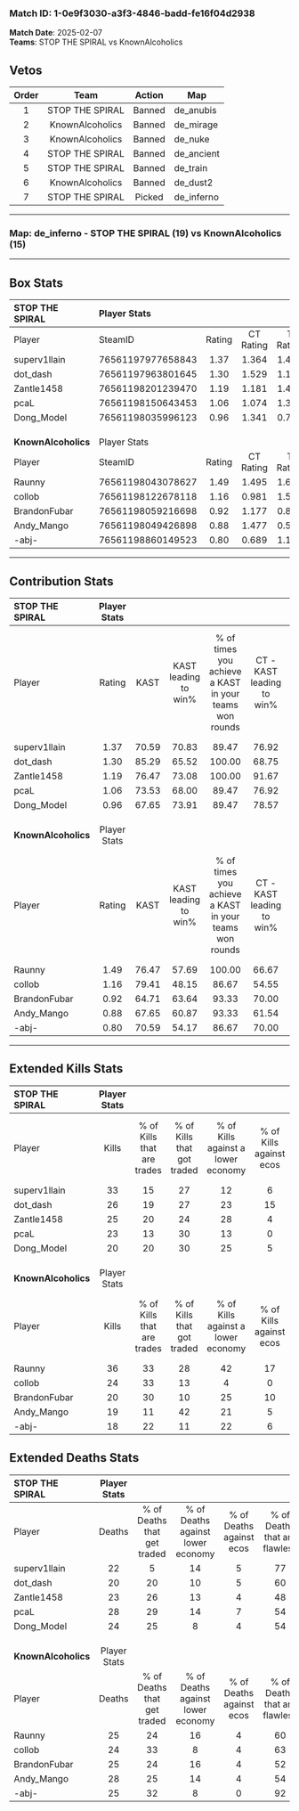### Match ID: 1-0e9f3030-a3f3-4846-badd-fe16f04d2938  
**Match Date**: 2025-02-07  
**Teams**: STOP THE SPIRAL vs KnownAlcoholics  

## Vetos  

| Order | Team | Action | Map |
| :---: | :--: | :----: | --- |
| 1 | STOP THE SPIRAL | Banned | de_anubis |
| 2 | KnownAlcoholics | Banned | de_mirage |
| 3 | KnownAlcoholics | Banned | de_nuke |
| 4 | STOP THE SPIRAL | Banned | de_ancient |
| 5 | STOP THE SPIRAL | Banned | de_train |
| 6 | KnownAlcoholics | Banned | de_dust2 |
| 7 | STOP THE SPIRAL | Picked | de_inferno |

---  

### **Map**: de_inferno - STOP THE SPIRAL (19) vs KnownAlcoholics (15)  
---  

## Box Stats  

| **STOP THE SPIRAL** | Player Stats      |        |           |          |       |       |       |         |        |      |     |
| :- | :- | :-: | :-: | :-: | :-: | :-: | :-: | :-: | :-: | :-: | :-: |
| Player              | SteamID           | Rating | CT Rating | T Rating | KAST  |  ADR  | Kills | Assists | Deaths | K/D  | HS% |
| superv1llain        | 76561197977658843 |  1.37  |   1.364   |  1.406   | 70.59 | 86.5  |  33   |    7    |   22   | 1.50 | 18  |
| dot_dash            | 76561197963801645 |  1.30  |   1.529   |  1.174   | 85.29 | 76.6  |  26   |    7    |   20   | 1.30 | 38  |
| Zantle1458          | 76561198201239470 |  1.19  |   1.181   |  1.420   | 76.47 | 85.3  |  25   |    8    |   23   | 1.09 | 64  |
| pcaL                | 76561198150643453 |  1.06  |   1.074   |  1.317   | 73.53 | 88.1  |  23   |   12    |   28   | 0.82 | 73  |
| Dong_Model          | 76561198035996123 |  0.96  |   1.341   |  0.728   | 67.65 | 73.5  |  20   |   12    |   24   | 0.83 | 55  |
|                     |                   |        |           |          |       |       |       |         |        |      |     |
|                     |                   |        |           |          |       |       |       |         |        |      |     |
|                     |                   |        |           |          |       |       |       |         |        |      |     |
| **KnownAlcoholics** | Player Stats      |        |           |          |       |       |       |         |        |      |     |
| Player              | SteamID           | Rating | CT Rating | T Rating | KAST  |  ADR  | Kills | Assists | Deaths | K/D  | HS% |
| Raunny              | 76561198043078627 |  1.49  |   1.495   |  1.634   | 76.47 | 101.7 |  36   |    6    |   25   | 1.44 | 38  |
| collob              | 76561198122678118 |  1.16  |   0.981   |  1.561   | 79.41 | 79.2  |  24   |   11    |   24   | 1.00 | 54  |
| BrandonFubar        | 76561198059216698 |  0.92  |   1.177   |  0.886   | 64.71 | 75.3  |  20   |   10    |   25   | 0.80 | 70  |
| Andy_Mango          | 76561198049426898 |  0.88  |   1.477   |  0.564   | 67.65 | 77.8  |  19   |   12    |   28   | 0.68 | 15  |
| -abj-               | 76561198860149523 |  0.80  |   0.689   |  1.145   | 70.59 | 46.7  |  18   |    4    |   25   | 0.72 | 55  |
---  

## Contribution Stats  

| **STOP THE SPIRAL** | Player Stats |       |                      |                                                        |                           |                                                             |                          |                                                            |
| :- | :-: | :-: | :-: | :-: | :-: | :-: | :-: | :-: |
| Player              |    Rating    | KAST  | KAST leading to win% | % of times you achieve a KAST in your teams won rounds | CT - KAST leading to win% | CT - % of times you achieve a KAST in your teams won rounds | T - KAST leading to win% | T - % of times you achieve a KAST in your teams won rounds |
| superv1llain        |     1.37     | 70.59 |        70.83         |                         89.47                          |           76.92           |                            90.91                            |          63.64           |                           87.50                            |
| dot_dash            |     1.30     | 85.29 |        65.52         |                         100.00                         |           68.75           |                           100.00                            |          61.54           |                           100.00                           |
| Zantle1458          |     1.19     | 76.47 |        73.08         |                         100.00                         |           91.67           |                           100.00                            |          57.14           |                           100.00                           |
| pcaL                |     1.06     | 73.53 |        68.00         |                         89.47                          |           76.92           |                            90.91                            |          58.33           |                           87.50                            |
| Dong_Model          |     0.96     | 67.65 |        73.91         |                         89.47                          |           78.57           |                           100.00                            |          66.67           |                           75.00                            |
|                     |              |       |                      |                                                        |                           |                                                             |                          |                                                            |
|                     |              |       |                      |                                                        |                           |                                                             |                          |                                                            |
|                     |              |       |                      |                                                        |                           |                                                             |                          |                                                            |
| **KnownAlcoholics** | Player Stats |       |                      |                                                        |                           |                                                             |                          |                                                            |
| Player              |    Rating    | KAST  | KAST leading to win% | % of times you achieve a KAST in your teams won rounds | CT - KAST leading to win% | CT - % of times you achieve a KAST in your teams won rounds | T - KAST leading to win% | T - % of times you achieve a KAST in your teams won rounds |
| Raunny              |     1.49     | 76.47 |        57.69         |                         100.00                         |           66.67           |                           100.00                            |          50.00           |                           100.00                           |
| collob              |     1.16     | 79.41 |        48.15         |                         86.67                          |           54.55           |                            75.00                            |          43.75           |                           100.00                           |
| BrandonFubar        |     0.92     | 64.71 |        63.64         |                         93.33                          |           70.00           |                            87.50                            |          58.33           |                           100.00                           |
| Andy_Mango          |     0.88     | 67.65 |        60.87         |                         93.33                          |           61.54           |                           100.00                            |          60.00           |                           85.71                            |
| -abj-               |     0.80     | 70.59 |        54.17         |                         86.67                          |           70.00           |                            87.50                            |          42.86           |                           85.71                            |
---  

## Extended Kills Stats  

| **STOP THE SPIRAL** | Player Stats |                            |                            |                                    |                         |                              |                                 |                                       |                    |           |
| :- | :-: | :-: | :-: | :-: | :-: | :-: | :-: | :-: | :-: | :-: |
| Player              |    Kills     | % of Kills that are trades | % of Kills that got traded | % of Kills against a lower economy | % of Kills against ecos | % of Kills that are flawless | % of Kills that are close duels | % of Kills that are assisted by flash | Pistol Round Kills | AWP Kills |
| superv1llain        |      33      |             15             |             27             |                 12                 |            6            |              76              |                0                |                   3                   |         17         |     4     |
| dot_dash            |      26      |             19             |             27             |                 23                 |           15            |              46              |               12                |                   0                   |         0          |     1     |
| Zantle1458          |      25      |             20             |             24             |                 28                 |            4            |              68              |                4                |                   0                   |         3          |     1     |
| pcaL                |      23      |             13             |             30             |                 13                 |            0            |              52              |               17                |                   4                   |         0          |     0     |
| Dong_Model          |      20      |             20             |             30             |                 25                 |            5            |              70              |                5                |                   0                   |         0          |     2     |
|                     |              |                            |                            |                                    |                         |                              |                                 |                                       |                    |           |
|                     |              |                            |                            |                                    |                         |                              |                                 |                                       |                    |           |
|                     |              |                            |                            |                                    |                         |                              |                                 |                                       |                    |           |
| **KnownAlcoholics** | Player Stats |                            |                            |                                    |                         |                              |                                 |                                       |                    |           |
| Player              |    Kills     | % of Kills that are trades | % of Kills that got traded | % of Kills against a lower economy | % of Kills against ecos | % of Kills that are flawless | % of Kills that are close duels | % of Kills that are assisted by flash | Pistol Round Kills | AWP Kills |
| Raunny              |      36      |             33             |             28             |                 42                 |           17            |              72              |                6                |                   0                   |         4          |     1     |
| collob              |      24      |             33             |             13             |                 4                  |            0            |              50              |                8                |                   0                   |         0          |     4     |
| BrandonFubar        |      20      |             30             |             10             |                 25                 |           10            |              55              |                5                |                   5                   |         0          |     0     |
| Andy_Mango          |      19      |             11             |             42             |                 21                 |            5            |              47              |               11                |                   5                   |         0          |     0     |
| -abj-               |      18      |             22             |             11             |                 22                 |            6            |              56              |                6                |                   0                   |         0          |     1     |
## Extended Deaths Stats  

| **STOP THE SPIRAL** | Player Stats |                             |                                   |                          |                               |                            |                           |               |
| :- | :-: | :-: | :-: | :-: | :-: | :-: | :-: | :-: |
| Player              |    Deaths    | % of Deaths that get traded | % of Deaths against lower economy | % of Deaths against ecos | % of Deaths that are flawless | % of Deaths that are close | % of Deaths while blinded | Deaths to AWP |
| superv1llain        |      22      |              5              |                14                 |            5             |              77               |             5              |             0             |       2       |
| dot_dash            |      20      |             20              |                10                 |            5             |              60               |             0              |             5             |       1       |
| Zantle1458          |      23      |             26              |                13                 |            4             |              48               |             4              |             0             |       1       |
| pcaL                |      28      |             29              |                14                 |            7             |              54               |             11             |             0             |       0       |
| Dong_Model          |      24      |             25              |                 8                 |            4             |              54               |             13             |             4             |       0       |
|                     |              |                             |                                   |                          |                               |                            |                           |               |
|                     |              |                             |                                   |                          |                               |                            |                           |               |
|                     |              |                             |                                   |                          |                               |                            |                           |               |
| **KnownAlcoholics** | Player Stats |                             |                                   |                          |                               |                            |                           |               |
| Player              |    Deaths    | % of Deaths that get traded | % of Deaths against lower economy | % of Deaths against ecos | % of Deaths that are flawless | % of Deaths that are close | % of Deaths while blinded | Deaths to AWP |
| Raunny              |      25      |             24              |                16                 |            4             |              60               |             12             |             4             |       1       |
| collob              |      24      |             33              |                 8                 |            4             |              63               |             8              |             4             |       3       |
| BrandonFubar        |      25      |             24              |                16                 |            4             |              52               |             4              |             0             |       6       |
| Andy_Mango          |      28      |             25              |                14                 |            4             |              54               |             11             |             0             |       1       |
| -abj-               |      25      |             32              |                 8                 |            0             |              92               |             0              |             0             |       9       |
